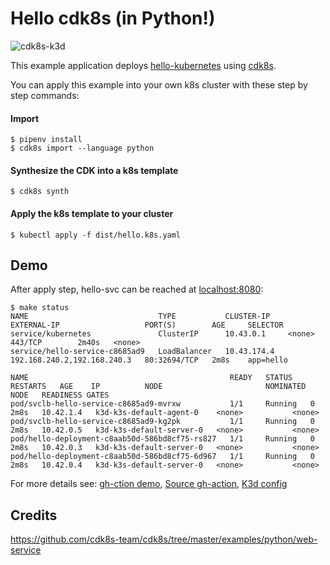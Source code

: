 # Hello cdk8s (in Python!)

![cdk8s-k3d](https://github.com/atrakic/k3d-cdk8s-demo/workflows/cdk8s-k3d/badge.svg)

This example application deploys [hello-kubernetes](https://github.com/paulbouwer/hello-kubernetes) using [cdk8s](https://cdk8s.io/).

You can apply this example into your own k8s cluster with these step by step commands:

#### Import

```console
$ pipenv install
$ cdk8s import --language python
```

#### Synthesize the CDK into a k8s template
```console
$ cdk8s synth
```

#### Apply the k8s template to your cluster
```console
$ kubectl apply -f dist/hello.k8s.yaml
```

## Demo

After apply step, hello-svc can be reached at [localhost:8080](http://localhost:8080):
```console
$ make status
NAME                             TYPE           CLUSTER-IP    EXTERNAL-IP                   PORT(S)        AGE     SELECTOR
service/kubernetes               ClusterIP      10.43.0.1     <none>                        443/TCP        2m40s   <none>
service/hello-service-c8685ad9   LoadBalancer   10.43.174.4   192.168.240.2,192.168.240.3   80:32694/TCP   2m8s    app=hello

NAME                                             READY   STATUS    RESTARTS   AGE    IP          NODE                       NOMINATED NODE   READINESS GATES
pod/svclb-hello-service-c8685ad9-mvrxw           1/1     Running   0          2m8s   10.42.1.4   k3d-k3s-default-agent-0    <none>           <none>
pod/svclb-hello-service-c8685ad9-kg2pk           1/1     Running   0          2m8s   10.42.0.5   k3d-k3s-default-server-0   <none>           <none>
pod/hello-deployment-c8aab50d-586bd8cf75-rs827   1/1     Running   0          2m8s   10.42.0.3   k3d-k3s-default-server-0   <none>           <none>
pod/hello-deployment-c8aab50d-586bd8cf75-6d967   1/1     Running   0          2m8s   10.42.0.4   k3d-k3s-default-server-0   <none>           <none>
```

For more details see: [gh-ction demo](https://github.com/atrakic/k3d-cdk8s-demo/actions),
  [Source gh-action](./.github/workflows/cdk8s-k3d.yml), [K3d config](./k3d.yaml)

## Credits
https://github.com/cdk8s-team/cdk8s/tree/master/examples/python/web-service
